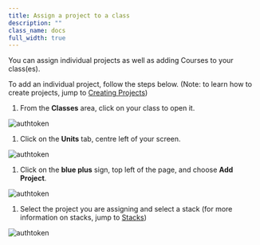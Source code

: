 ```yaml
---
title: Assign a project to a class
description: ""
class_name: docs
full_width: true
---
```



You can assign individual projects as well as adding Courses to your class(es). 

To add an individual project, follow the steps below. (Note: to learn how to create projects, jump to [Creating Projects](/docs/project/creating))

1. From the **Classes** area, click on your class to open it. 
<img alt="authtoken" src="/img/docs/manage_classes/year_10_class.png" class="simple"/>

1. Click on the **Units** tab, centre left of your screen.
<img alt="authtoken" src="/img/docs/manage_classes/units_tab.png" class="simple"/>

1. Click on the **blue plus** sign, top left of the page, and choose **Add Project**.
<img alt="authtoken" src="/img/docs/manage_classes/blue_plus.png" class="simple"/>

1. Select the project you are assigning and select a stack (for more information on stacks, jump to [Stacks](/docs/project/stacks))
<img alt="authtoken" src="/img/docs/manage_classes/assign_project_to_class/select_project.png" class="simple"/>
